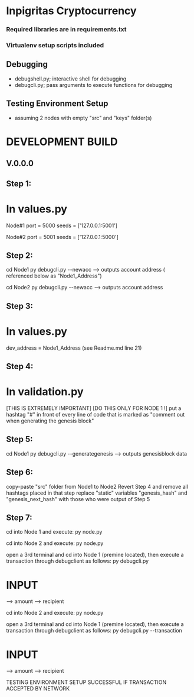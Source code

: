# Inpigritas Cryptocurrency
### Required libraries are in requirements.txt
### Virtualenv setup scripts included
## Debugging
 - debugshell.py; interactive shell for debugging
 - debugcli.py; pass arguments to execute functions for debugging
## Testing Environment Setup
- assuming 2 nodes with empty "src" and "keys" folder(s)

# DEVELOPMENT BUILD
## V.0.0.0

## Step 1:
 # In values.py
   Node#1
   port = 5000
   seeds = ['127.0.0.1:5001']

   Node#2
   port = 5001
   seeds = ['127.0.0.1:5000']
## Step 2:
   cd Node1
   py debugcli.py --newacc
   --> outputs account address ( referenced below as "Node1_Address")

   cd Node2
   py debugcli.py --newacc
   --> outputs account address
## Step 3:
 # In values.py
   dev_address = Node1_Address (see Readme.md line 21)
## Step 4:
 # In validation.py
 [THIS IS EXTREMELY IMPORTANT]
 [DO THIS ONLY FOR NODE 1 !]
   put a hashtag "#" in front of every line of code that is marked as "comment out when generating the genesis block"
## Step 5:
  cd Node1
  py debugcli.py --generategenesis
  --> outputs genesisblock data
## Step 6:
   copy-paste "src" folder from Node1 to Node2
   Revert Step 4 and remove all hashtags placed in that step
   replace "static" variables "genesis_hash" and "genesis_next_hash" with those who were output of Step 5
## Step 7:
   cd into Node 1 and execute:
   py node.py

   cd into Node 2 and execute:
   py node.py

   open a 3rd terminal and cd into Node 1 (premine located),
   then execute a transaction through debugclient as follows:
   py debugcli.py
   # INPUT
   --> amount
   --> recipient

   cd into Node 2 and execute:
   py node.py

   open a 3rd terminal and cd into Node 1 (premine located),
   then execute a transaction through debugclient as follows:
   py debugcli.py --transaction
   # INPUT
   --> amount
   --> recipient

TESTING ENVIRONMENT SETUP SUCCESSFUL IF TRANSACTION ACCEPTED BY NETWORK
